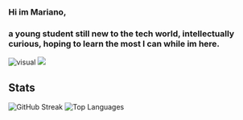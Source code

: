 ### Hi im Mariano,
### a young student still new to the tech world, intellectually curious, hoping to learn the most I can while im here.
![visual](https://github.com/bvlmari/bvlmari/assets/60488652/af8d1b4d-f8ea-479f-8bb6-7b31bbd8f4e8)
<img src="./visual.svg">
<div id="stats">
  <h2>Stats</h2>
  <img src="https://streak-stats.demolab.com?user=[bvlmari]&theme=transparent&fire=EB5454" alt="GitHub Streak"/>
  <img src="https://github-readme-stats.vercel.app/api/top-langs/?username=bvlmari&layout=compact&theme=vision-friendly-dark" alt="Top Languages"/>
</div>
<!--
**bvlmari/bvlmari** is a ✨ _special_ ✨ repository because its `README.md` (this file) appears on your GitHub profile.

Here are some ideas to get you started:

- 🔭 I’m currently working on ...
- 🌱 I’m currently learning ...
- 👯 I’m looking to collaborate on ...
- 🤔 I’m looking for help with ...
- 💬 Ask me about ...
- 📫 How to reach me: ...
- 😄 Pronouns: ...
- ⚡ Fun fact: ...
-->
